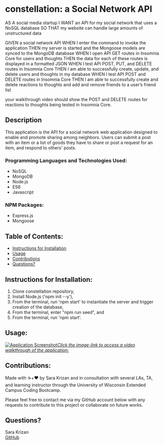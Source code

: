 # constellation: a Social Network API

AS A social media startup
I WANT an API for my social network that uses a NoSQL database
SO THAT my website can handle large amounts of unstructured data

GIVEN a social network API
WHEN I enter the command to invoke the application
THEN my server is started and the Mongoose models are synced to the MongoDB database
WHEN I open API GET routes in Insomnia Core for users and thoughts
THEN the data for each of these routes is displayed in a formatted JSON
WHEN I test API POST, PUT, and DELETE routes in Insomnia Core
THEN I am able to successfully create, update, and delete users and thoughts in my database
WHEN I test API POST and DELETE routes in Insomnia Core
THEN I am able to successfully create and delete reactions to thoughts and add and remove friends to a user’s friend list

your walkthrough video should show the POST and DELETE routes for reactions to thoughts being tested in Insomnia Core.

## Description
This application is the API for a social network web application designed to enable and promote sharing among neighbors. Users can submit a post with an item or a list of goods they have to share or post a request for an item, and respond to others' posts.



### Programming Languages and Technologies Used:
- NoSQL
- MongoDB
- Node.js
- ES6
- Javascript

### NPM Packages:
- Express.js
- Mongoose

## Table of Contents:
- [Instructions for Installation](#instructions-for-installation)
- [Usage](#usage)
- [Contributions](#contribution-guidelines)
- [Questions?](#questions?)


## <a name="instructions-for-installation">Instructions for Installation</a>:
1. Clone constellation repository,
1. Install Node.js ('npm init --y'),
1. From the terminal, run 'npm start' to instantiate the server and trigger creation of the database,
1. From the terminal, enter "npm run seed", and
1. From the terminal, run 'npm start'.


## <a name="usage">Usage</a>:
[![Application Screenshot](./assets/Walkthrough-screenshot.png)*Click the image-link to access a video walkthrough of the application:*]("https://drive.google.com/file/d/1JCVegcQxAKZSh0VNObS1mEwHjHBLnmZ5/view")

    
## <a name="contribution-guidelines">Contributions</a>:
Made with ☕+❤️ by Sara Krizan and in consultation with several LAs, TA, and learning instructor through the University of Wisconsin Extended Campus Coding Bootcamp.

Please feel free to contact me via my GitHub account below with any requests to contribute to this project or collaborate on future works.
    

## <a name="questions?">Questions?</a> 
Sara Krizan    
[GitHub](https://github.com/SMKrizan)
    